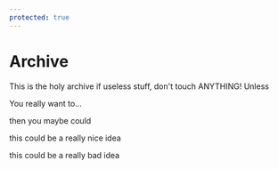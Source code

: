 ```yaml
---
protected: true
---
```


# Archive

This is the holy archive if useless stuff, don't touch ANYTHING! Unless

You really want to...

then you maybe could

this could be a really nice idea

this could be a really bad idea